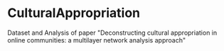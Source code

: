 # CulturalAppropriation
Dataset and Analysis of paper "Deconstructing cultural appropriation in online communities: a multilayer network analysis approach"
